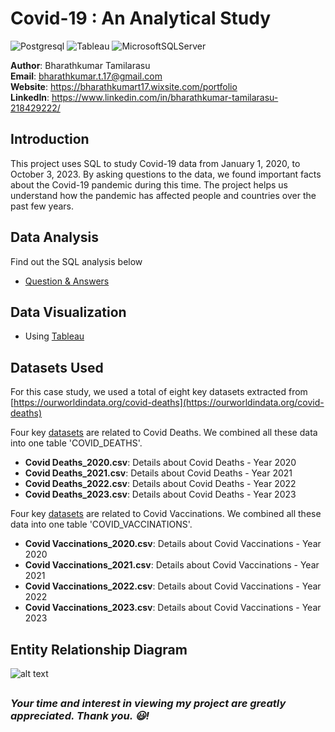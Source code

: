 # Covid-19 : An Analytical Study

![Postgresql](https://img.shields.io/badge/PostgreSQL-316192?style=for-the-badge&logo=postgresql&logoColor=white)
![Tableau](https://img.shields.io/badge/Tableau-E97627?style=for-the-badge&logo=Tableau&logoColor=white)
![MicrosoftSQLServer](https://img.shields.io/badge/Microsoft%20SQL%20Server-CC2927?style=for-the-badge&logo=microsoft%20sql%20server&logoColor=white)

**Author**: Bharathkumar Tamilarasu <br />
**Email**: bharathkumar.t.17@gmail.com <br />
**Website**: https://bharathkumart17.wixsite.com/portfolio <br />
**LinkedIn**: https://www.linkedin.com/in/bharathkumar-tamilarasu-218429222/  <br />

## Introduction
This project uses SQL to study Covid-19 data from January 1, 2020, to October 3, 2023. By asking questions to the data, we found important facts about the Covid-19 pandemic during this time. The project helps us understand how the pandemic has affected people and countries over the past few years.

## Data Analysis

Find out the SQL analysis below
* [Question & Answers](https://github.com/Bharathkumar-Tamilarasu/Covid19-An-Analytical-Study/blob/main/Covid-Questions_and_Answers.md)

## Data Visualization

* Using [Tableau](https://public.tableau.com/app/profile/bharathkumar.tamilarasu/viz/Covid19Analysis_16974819683520/Covid19Analysis)

## Datasets Used
 
For this case study, we used a total of eight key datasets extracted from [https://ourworldindata.org/covid-deaths](https://ourworldindata.org/covid-deaths)

Four key [datasets](https://github.com/Bharathkumar-Tamilarasu/Covid19-An-Analytical-Study/tree/main/Covid%20Deaths%20Split%20CSVs) are related to Covid Deaths. We combined all these data into one table 'COVID_DEATHS'.
- <strong>Covid Deaths_2020.csv</strong>: Details about Covid Deaths - Year 2020
- <strong>Covid Deaths_2021.csv</strong>: Details about Covid Deaths - Year 2021
- <strong>Covid Deaths_2022.csv</strong>: Details about Covid Deaths - Year 2022
- <strong>Covid Deaths_2023.csv</strong>: Details about Covid Deaths - Year 2023

Four key [datasets](https://github.com/Bharathkumar-Tamilarasu/Covid19-An-Analytical-Study/tree/main/Covid%20Vaccinations%20Split%20CSVs) are related to Covid Vaccinations. We combined all these data into one table 'COVID_VACCINATIONS'.
- <strong>Covid Vaccinations_2020.csv</strong>: Details about Covid Vaccinations - Year 2020
- <strong>Covid Vaccinations_2021.csv</strong>: Details about Covid Vaccinations - Year 2021
- <strong>Covid Vaccinations_2022.csv</strong>: Details about Covid Vaccinations - Year 2022
- <strong>Covid Vaccinations_2023.csv</strong>: Details about Covid Vaccinations - Year 2023

## Entity Relationship Diagram
![alt text](https://github.com/Bharathkumar-Tamilarasu/Covid19-An-Analytical-Study/blob/main/Covid_ERD.png)
##
### *Your time and interest in viewing my project are greatly appreciated. Thank you. 😃!*
